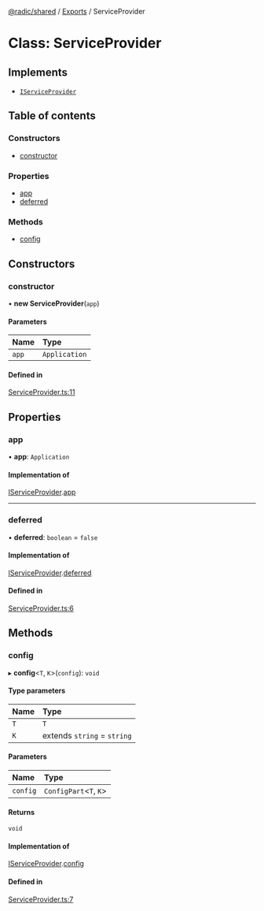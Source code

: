 [@radic/shared](../README.md) / [Exports](../modules.md) / ServiceProvider

# Class: ServiceProvider

## Implements

- [`IServiceProvider`](../interfaces/IServiceProvider.md)

## Table of contents

### Constructors

- [constructor](ServiceProvider.md#constructor)

### Properties

- [app](ServiceProvider.md#app)
- [deferred](ServiceProvider.md#deferred)

### Methods

- [config](ServiceProvider.md#config)

## Constructors

### constructor

• **new ServiceProvider**(`app`)

#### Parameters

| Name | Type |
| :------ | :------ |
| `app` | `Application` |

#### Defined in

[ServiceProvider.ts:11](https://github.com/robinradic/npm-console/blob/27e41ef/packages/shared/src/ServiceProvider.ts#L11)

## Properties

### app

• **app**: `Application`

#### Implementation of

[IServiceProvider](../interfaces/IServiceProvider.md).[app](../interfaces/IServiceProvider.md#app)

___

### deferred

• **deferred**: `boolean` = `false`

#### Implementation of

[IServiceProvider](../interfaces/IServiceProvider.md).[deferred](../interfaces/IServiceProvider.md#deferred)

#### Defined in

[ServiceProvider.ts:6](https://github.com/robinradic/npm-console/blob/27e41ef/packages/shared/src/ServiceProvider.ts#L6)

## Methods

### config

▸ **config**<`T`, `K`\>(`config`): `void`

#### Type parameters

| Name | Type |
| :------ | :------ |
| `T` | `T` |
| `K` | extends `string` = `string` |

#### Parameters

| Name | Type |
| :------ | :------ |
| `config` | `ConfigPart`<`T`, `K`\> |

#### Returns

`void`

#### Implementation of

[IServiceProvider](../interfaces/IServiceProvider.md).[config](../interfaces/IServiceProvider.md#config)

#### Defined in

[ServiceProvider.ts:7](https://github.com/robinradic/npm-console/blob/27e41ef/packages/shared/src/ServiceProvider.ts#L7)
